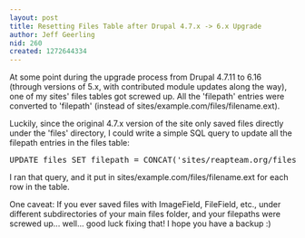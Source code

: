 ```yaml
---
layout: post
title: Resetting Files Table after Drupal 4.7.x -> 6.x Upgrade
author: Jeff Geerling
nid: 260
created: 1272644334
---
```

<p>At some point during the upgrade process from Drupal 4.7.11 to 6.16 (through versions of 5.x, with contributed module updates along the way), one of my sites&#39; files tables got screwed up. All the &#39;filepath&#39; entries were converted to &#39;filepath&#39; (instead of sites/example.com/files/filename.ext).</p>
<p>Luckily, since the original 4.7.x version of the site only saved files directly under the &#39;files&#39; directory, I could write a simple SQL query to update all the filepath entries in the files table:</p>
<pre>UPDATE files SET filepath = CONCAT('sites/reapteam.org/files/',filename);</pre>
<p>I ran that query, and it put in sites/example.com/files/filename.ext for each row in the table.</p>
<p>One caveat: If you ever saved files with ImageField, FileField, etc., under different subdirectories of your main files folder, and your filepaths were screwed up... well... good luck fixing that! I hope you have a backup :)</p>
